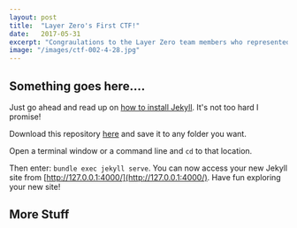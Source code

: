 ```yaml
---
layout: post
title:  "Layer Zero's First CTF!"
date:   2017-05-31
excerpt: "Congraulations to the Layer Zero team members who represented UNLV at our first Nation Cyber League competition" 
image: "/images/ctf-002-4-28.jpg"
---
```


## Something goes here....
Just go ahead and read up on [how to install Jekyll](https://jekyllrb.com/). It's not too hard I promise!

Download this repository [here](https://github.com/iwiedenm/jekyll-theme-massively) and save it to any folder you want.

Open a terminal window or a command line and ```cd``` to that location.

Then enter: ```bundle exec jekyll serve```. You can now access your new Jekyll site from [http://127.0.0.1:4000/](http://127.0.0.1:4000/). Have fun exploring your new site!

## More Stuff